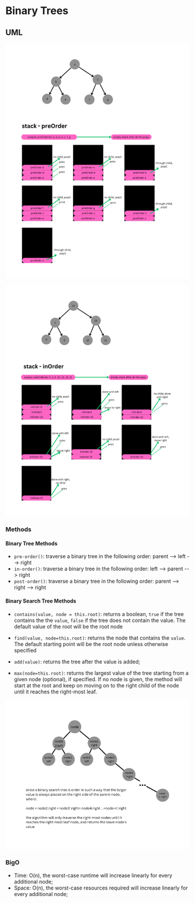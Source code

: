 # Binary Trees

## UML

![Pre-order traversal binary tree](../preOrder.png)

![In-order traversal binary tree](../inOrder.png)

### Methods

#### Binary Tree Methods

- `pre-order()`: traverse a binary tree in the following order: parent --> left --> right
- `in-order()`: traverse a binary tree in the following order: left --> parent --> right
- `post-order()`: traverse a binary tree in the following order: parent --> right --> right

#### Binary Search Tree Methods

- `contains(value, node = this.root)`: returns a boolean, `true` if the tree contains the the `value`, `false` if the tree does not contain the value. The default value of the root will be the root node
- `find(value, node=this.root)`: returns the node that contains the `value`. The default starting point will be the root node unless otherwise specified
- `add(value)`: returns the tree after the value is added;

- `max(node=this.root)`: returns the largest value of the tree starting from a given node (optional), if specified. If no node is given, the method will start at the root and keep on moving on to the right child of the node until it reaches the right-most leaf.

![max value in a tree](../max.png)

### BigO

- Time: O(n), the worst-case runtime will increase linearly for every additional node;
- Space: O(n), the worst-case resources required will increase linearly for every additional node;
